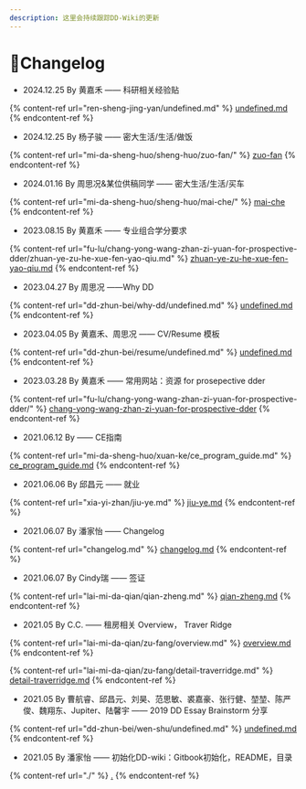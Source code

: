 ```yaml
---
description: 这里会持续跟踪DD-Wiki的更新
---
```


# 🌟Changelog

* 2024.12.25 By 黄嘉禾 —— 科研相关经验贴

{% content-ref url="ren-sheng-jing-yan/undefined.md" %}
[undefined.md](ren-sheng-jing-yan/undefined.md)
{% endcontent-ref %}

* 2024.12.25 By 杨子骏 —— 密大生活/生活/做饭

{% content-ref url="mi-da-sheng-huo/sheng-huo/zuo-fan/" %}
[zuo-fan](mi-da-sheng-huo/sheng-huo/zuo-fan/)
{% endcontent-ref %}

* 2024.01.16 By 周思况&某位供稿同学 —— 密大生活/生活/买车

{% content-ref url="mi-da-sheng-huo/sheng-huo/mai-che/" %}
[mai-che](mi-da-sheng-huo/sheng-huo/mai-che/)
{% endcontent-ref %}

* 2023.08.15 By 黄嘉禾 —— 专业组合学分要求

{% content-ref url="fu-lu/chang-yong-wang-zhan-zi-yuan-for-prospective-dder/zhuan-ye-zu-he-xue-fen-yao-qiu.md" %}
[zhuan-ye-zu-he-xue-fen-yao-qiu.md](fu-lu/chang-yong-wang-zhan-zi-yuan-for-prospective-dder/zhuan-ye-zu-he-xue-fen-yao-qiu.md)
{% endcontent-ref %}

* 2023.04.27 By 周思况 ——Why DD

{% content-ref url="dd-zhun-bei/why-dd/undefined.md" %}
[undefined.md](dd-zhun-bei/why-dd/undefined.md)
{% endcontent-ref %}

* 2023.04.05 By 黄嘉禾、周思况 —— CV/Resume 模板

{% content-ref url="dd-zhun-bei/resume/undefined.md" %}
[undefined.md](dd-zhun-bei/resume/undefined.md)
{% endcontent-ref %}

* 2023.03.28 By 黄嘉禾 —— 常用网站：资源 for prosepective dder

{% content-ref url="fu-lu/chang-yong-wang-zhan-zi-yuan-for-prospective-dder/" %}
[chang-yong-wang-zhan-zi-yuan-for-prospective-dder](fu-lu/chang-yong-wang-zhan-zi-yuan-for-prospective-dder/)
{% endcontent-ref %}

* 2021.06.12 By      —— CE指南

{% content-ref url="mi-da-sheng-huo/xuan-ke/ce_program_guide.md" %}
[ce\_program\_guide.md](mi-da-sheng-huo/xuan-ke/ce_program_guide.md)
{% endcontent-ref %}

* 2021.06.06 By 邱昌元 —— 就业

{% content-ref url="xia-yi-zhan/jiu-ye.md" %}
[jiu-ye.md](xia-yi-zhan/jiu-ye.md)
{% endcontent-ref %}

* 2021.06.07 By 潘家怡 —— Changelog

{% content-ref url="changelog.md" %}
[changelog.md](changelog.md)
{% endcontent-ref %}

* 2021.06.07 By Cindy瑞 —— 签证

{% content-ref url="lai-mi-da-qian/qian-zheng.md" %}
[qian-zheng.md](lai-mi-da-qian/qian-zheng.md)
{% endcontent-ref %}

* 2021.05 By  C.C. —— 租房相关 Overview， Traver Ridge

{% content-ref url="lai-mi-da-qian/zu-fang/overview.md" %}
[overview.md](lai-mi-da-qian/zu-fang/overview.md)
{% endcontent-ref %}

{% content-ref url="lai-mi-da-qian/zu-fang/detail-traverridge.md" %}
[detail-traverridge.md](lai-mi-da-qian/zu-fang/detail-traverridge.md)
{% endcontent-ref %}

* 2021.05 By  曹航睿、邱昌元、刘昊、范思敏、裘嘉豪、张行健、堃堃、陈严俊、魏翔东、Jupiter、陆馨宇 —— 2019 DD Essay Brainstorm 分享

{% content-ref url="dd-zhun-bei/wen-shu/undefined.md" %}
[undefined.md](dd-zhun-bei/wen-shu/undefined.md)
{% endcontent-ref %}

* 2021.05 By 潘家怡  —— 初始化DD-wiki：Gitbook初始化，README，目录

{% content-ref url="./" %}
[.](./)
{% endcontent-ref %}
